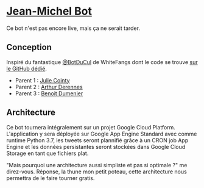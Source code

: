 # [Jean-Michel Bot](https://twitter.com/jeanmichelbot)

Ce bot n'est pas encore live, mais ça ne serait tarder.

## Conception

Inspiré du fantastique [@BotDuCul](https://twitter.com/botducul) de WhiteFangs dont le code se trouve [sur le GitHub dédié](https://github.com/WhiteFangs/BotDuCul).

- Parent 1 : [Julie Cointy](https://twitter.com/jcointy)
- Parent 2 : [Arthur Derennes](https://twitter.com/isyouawizard)
- Parent 3 : [Benoit Dumenier](https://twitter.com/DumeunierBenoit)

## Architecture
Ce bot tournera intégralement sur un projet Google Cloud Platform. L'application y sera déployée sur Google App Engine Standard avec comme runtime Python 3.7, les tweets seront plannifié grâce à un CRON job App Engine et les données persistantes seront stockées dans Google Cloud Storage en tant que fichiers plat.

"Mais pourquoi une architecture aussi simpliste et pas si optimale ?" me direz-vous. Réponse, la thune mon petit poteau, cette architecture nous permettra de le faire tourner gratis.
